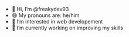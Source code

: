 - 👋 Hi, I’m @freakydev93
- 😄 My pronouns are: he/him
- 👀 I’m interested in web developement
- 🌱 I’m currently working on improving my skills

<!---
freakydev93/freakydev93 is a ✨ special ✨ repository because its `README.md` (this file) appears on your GitHub profile.
You can click the Preview link to take a look at your changes.
--->
